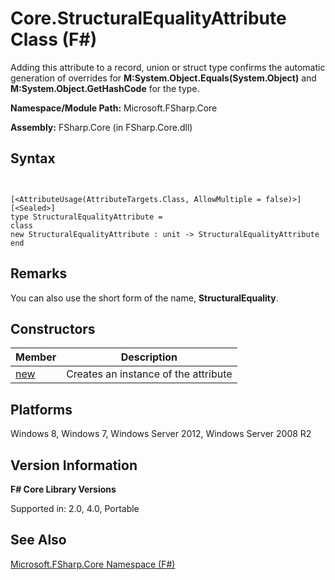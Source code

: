 # Core.StructuralEqualityAttribute Class (F#)

Adding this attribute to a record, union or struct type confirms the automatic generation of overrides for **M:System.Object.Equals(System.Object)** and **M:System.Object.GetHashCode** for the type.

**Namespace/Module Path:** Microsoft.FSharp.Core

**Assembly:** FSharp.Core (in FSharp.Core.dll)


## Syntax


```


[<AttributeUsage(AttributeTargets.Class, AllowMultiple = false)>]
[<Sealed>]
type StructuralEqualityAttribute =
class
new StructuralEqualityAttribute : unit -> StructuralEqualityAttribute
end

```



## Remarks
You can also use the short form of the name, **StructuralEquality**.


## Constructors


|Member|Description|
|------|-----------|
|[new](http://msdn.microsoft.com/en-us/library/d8995048-26bc-4b14-a260-f89191a8c28b)|Creates an instance of the attribute|

## Platforms
Windows 8, Windows 7, Windows Server 2012, Windows Server 2008 R2


## Version Information
**F# Core Library Versions**

Supported in: 2.0, 4.0, Portable




## See Also
[Microsoft.FSharp.Core Namespace &#40;F&#35;&#41;](Microsoft.FSharp.Core-Namespace-%5BFSharp%5D.md)

